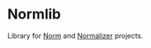 # Normlib
Library for [Norm](https://github.com/krre/norm) and [Normalizer](https://github.com/krre/normalizer) projects.
